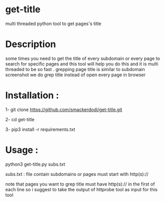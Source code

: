 # get-title
multi threaded python tool to get pages's title 
# Description 
some times you need to get the title of every subdomain or every page to search for specific pages and this tool will help you do this and it is multi threaded to be so fast . grepping page title is similar to subdomain screenshot we do grep title instead of open every page in browser 

# Installation :

1- git clone https://github.com/smackerdodi/get-title.git

2- cd get-title

3- pip3 install -r requirements.txt 

# Usage :

python3 get-title.py subs.txt

subs.txt : file contain subdomains or pages must start with http(s)://

note that pages you want to grep title must have http(s):// in the first of each line so i suggest to take the output of httprobe tool as input for this tool 
